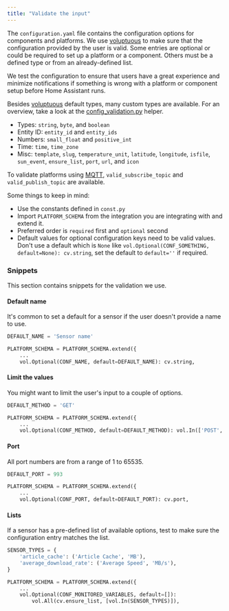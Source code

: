 ```yaml
---
title: "Validate the input"
---
```


The `configuration.yaml` file contains the configuration options for components and platforms. We use [voluptuous](https://pypi.python.org/pypi/voluptuous) to make sure that the configuration provided by the user is valid. Some entries are optional or could be required to set up a platform or a component. Others must be a defined type or from an already-defined list.

We test the configuration to ensure that users have a great experience and minimize notifications if something is wrong with a platform or component setup before Home Assistant runs.

Besides [voluptuous](https://pypi.python.org/pypi/voluptuous) default types, many custom types are available. For an overview, take a look at the [config_validation.py](https://github.com/home-assistant/home-assistant/blob/master/homeassistant/helpers/config_validation.py) helper.

- Types: `string`, `byte`, and `boolean`
- Entity ID: `entity_id` and `entity_ids`
- Numbers: `small_float` and `positive_int`
- Time: `time`, `time_zone`
- Misc: `template`, `slug`, `temperature_unit`, `latitude`, `longitude`, `isfile`, `sun_event`, `ensure_list`, `port`, `url`,  and `icon`

To validate platforms using [MQTT](https://www.home-assistant.io/components/mqtt/), `valid_subscribe_topic` and `valid_publish_topic` are available.

Some things to keep in mind:

- Use the constants defined in `const.py`
- Import `PLATFORM_SCHEMA` from the integration you are integrating with and extend it.
- Preferred order is `required` first and `optional` second
- Default values for optional configuration keys need to be valid values. Don't use a default which is `None` like `vol.Optional(CONF_SOMETHING, default=None): cv.string`, set the default to `default=''` if required.

### Snippets

This section contains snippets for the validation we use.

#### Default name

It's common to set a default for a sensor if the user doesn't provide a name to use.

```python
DEFAULT_NAME = 'Sensor name'

PLATFORM_SCHEMA = PLATFORM_SCHEMA.extend({
    ...
    vol.Optional(CONF_NAME, default=DEFAULT_NAME): cv.string,
```

#### Limit the values

You might want to limit the user's input to a couple of options.

```python
DEFAULT_METHOD = 'GET'

PLATFORM_SCHEMA = PLATFORM_SCHEMA.extend({
    ...
    vol.Optional(CONF_METHOD, default=DEFAULT_METHOD): vol.In(['POST', 'GET']),
```

#### Port

All port numbers are from a range of 1 to 65535.

```python
DEFAULT_PORT = 993

PLATFORM_SCHEMA = PLATFORM_SCHEMA.extend({
    ...
    vol.Optional(CONF_PORT, default=DEFAULT_PORT): cv.port,
```

#### Lists

If a sensor has a pre-defined list of available options, test to make sure the configuration entry matches the list.

```python
SENSOR_TYPES = {
    'article_cache': ('Article Cache', 'MB'),
    'average_download_rate': ('Average Speed', 'MB/s'),
}

PLATFORM_SCHEMA = PLATFORM_SCHEMA.extend({
    ...
    vol.Optional(CONF_MONITORED_VARIABLES, default=[]):
        vol.All(cv.ensure_list, [vol.In(SENSOR_TYPES)]),
```
